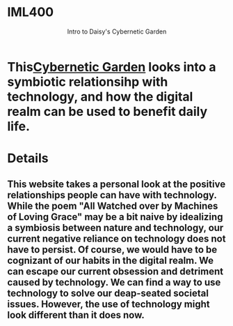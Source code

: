 # IML400
<html>
<header>
Intro to Daisy's Cybernetic Garden

</header>

<body>
    <h1>This<a href="https://daisylbell.github.io/IML400/Cybernetic%20Garden/CyberneticGarden.html">Cybernetic Garden</a> looks into a symbiotic relationsihp with technology, and how the digital realm can be used to benefit daily life.</h1>
    <h1>Details</h1>
    <h2>This website takes a personal look at the positive relationships people can have with technology. While the poem "All Watched over by Machines of Loving Grace" may be a bit naive by idealizing a symbiosis between nature and technology, our current negative reliance on technology does not have to persist. Of course, we would have to be cognizant of our habits in the digital realm. We can escape our current obsession and detriment caused by technology. We can find a way to use technology to solve our deap-seated societal issues. However, the use of technology might look different than it does now.</h2>
</body>
</html>